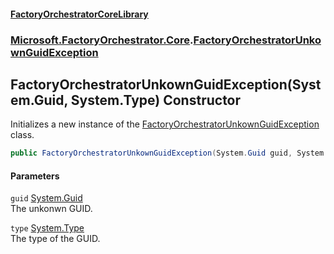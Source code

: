 #### [FactoryOrchestratorCoreLibrary](./FactoryOrchestratorCoreLibrary.md 'FactoryOrchestratorCoreLibrary')
### [Microsoft.FactoryOrchestrator.Core](./Microsoft-FactoryOrchestrator-Core.md 'Microsoft.FactoryOrchestrator.Core').[FactoryOrchestratorUnkownGuidException](./Microsoft-FactoryOrchestrator-Core-FactoryOrchestratorUnkownGuidException.md 'Microsoft.FactoryOrchestrator.Core.FactoryOrchestratorUnkownGuidException')
## FactoryOrchestratorUnkownGuidException(System.Guid, System.Type) Constructor
Initializes a new instance of the [FactoryOrchestratorUnkownGuidException](./Microsoft-FactoryOrchestrator-Core-FactoryOrchestratorUnkownGuidException.md 'Microsoft.FactoryOrchestrator.Core.FactoryOrchestratorUnkownGuidException') class.  
```csharp
public FactoryOrchestratorUnkownGuidException(System.Guid guid, System.Type type);
```
#### Parameters
<a name='Microsoft-FactoryOrchestrator-Core-FactoryOrchestratorUnkownGuidException-FactoryOrchestratorUnkownGuidException(System-Guid_System-Type)-guid'></a>
`guid` [System.Guid](https://docs.microsoft.com/en-us/dotnet/api/System.Guid 'System.Guid')  
The unkonwn GUID.  
  
<a name='Microsoft-FactoryOrchestrator-Core-FactoryOrchestratorUnkownGuidException-FactoryOrchestratorUnkownGuidException(System-Guid_System-Type)-type'></a>
`type` [System.Type](https://docs.microsoft.com/en-us/dotnet/api/System.Type 'System.Type')  
The type of the GUID.  
  
